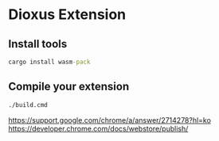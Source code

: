# Dioxus Extension

## Install tools

```cmd
cargo install wasm-pack
```

## Compile your extension

```cmd
./build.cmd
```

<https://support.google.com/chrome/a/answer/2714278?hl=ko>
<https://developer.chrome.com/docs/webstore/publish/>
